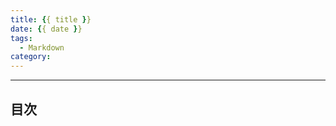 ```yaml
---
title: {{ title }}
date: {{ date }}
tags:
  - Markdown
category:
---
```


<!-- more -->

---
## 目次
<!-- toc -->
